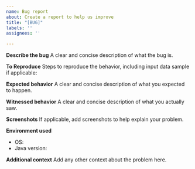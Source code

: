 ```yaml
---
name: Bug report
about: Create a report to help us improve
title: "[BUG]"
labels: ''
assignees: ''

---
```


**Describe the bug**
A clear and concise description of what the bug is.

**To Reproduce**
Steps to reproduce the behavior, including input data sample if applicable:

**Expected behavior**
A clear and concise description of what you expected to happen.

**Witnessed behavior**
A clear and concise description of what you actually saw.

**Screenshots**
If applicable, add screenshots to help explain your problem.

**Environment used**
- OS:
- Java version:
 
**Additional context**
Add any other context about the problem here.
